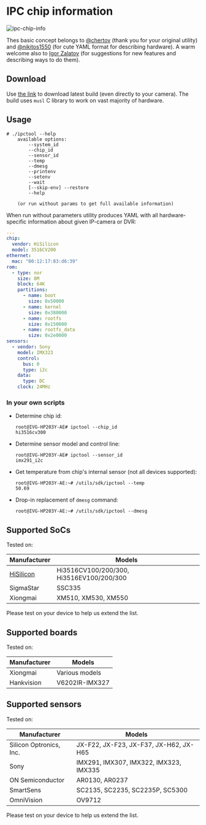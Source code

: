 # IPC chip information

![ipc-chip-info](https://github.com/OpenIPC/ipctool/workflows/ipc-chip-info/badge.svg)

Thes basic concept belongs to [@chertov](http://github.com/chertov) (thank you for
your original utility) and [@nikitos1550](https://github.com/nikitos1550/) (for
cute YAML format for describing hardware). A warm welcome also to [Igor
Zalatov](https://github.com/ZigFisher) (for suggestions for new features and
describing ways to do them).

## Download

Use [the
link](https://github.com/OpenIPC/ipctool/releases/download/latest/ipctool)
to download latest build (even directly to your camera). The build uses `musl`
C library to work on vast majority of hardware.

## Usage

```
# ./ipctool --help
    available options:
        --system_id
        --chip_id
        --sensor_id
        --temp
        --dmesg
        --printenv
        --setenv
        --wait
        [--skip-env] --restore
        --help

    (or run without params to get full available information)
```

When run without parameters utility produces YAML with all hardware-specific
information about given IP-camera or DVR:

```yaml
---
chip:
  vendor: HiSilicon
  model: 3516CV200
ethernet:
  mac: "00:12:17:83:d6:39"
rom:
  - type: nor
    size: 8M
    block: 64K
    partitions:
      - name: boot
        size: 0x50000
      - name: kernel
        size: 0x380000
      - name: rootfs
        size: 0x150000
      - name: rootfs_data
        size: 0x2e0000
sensors:
  - vendor: Sony
    model: IMX323
    control:
      bus: 0
      type: i2c
    data:
      type: DC
    clock: 24MHz
```

### In your own scripts

* Determine chip id:

    ```
    root@IVG-HP203Y-AE# ipctool --chip_id
    hi3516cv300
    ```

* Determine sensor model and control line:

    ```
    root@IVG-HP203Y-AE# ipctool --sensor_id
    imx291_i2c
    ```

* Get temperature from chip's internal sensor (not all devices supported):

    ```
    root@IVG-HP203Y-AE:~# /utils/sdk/ipctool --temp
    50.69
    ```

* Drop-in replacement of `dmesg` command:

    ```
    root@IVG-HP203Y-AE:~# /utils/sdk/ipctool --dmesg
    ```

## Supported SoCs

Tested on:

|Manufacturer|Models|
|---|---|
|[HiSilicon](https://github.com/openIPC/camerasrnd/#chip-families-information)|Hi3516CV100/200/300, Hi3516EV100/200/300|
|SigmaStar|SSC335|
|Xiongmai|XM510, XM530, XM550|

Please test on your device to help us extend the list.

## Supported boards

Tested on:

|Manufacturer|Models|
|---|---|
|Xiongmai| Various models |
|Hankvision | V6202IR-IMX327 |

## Supported sensors

Tested on:

|Manufacturer           |Models                                 |
|-----------------------|---------------------------------------|
|Silicon Optronics, Inc.|JX-F22, JX-F23, JX-F37, JX-H62, JX-H65 |
|Sony                   |IMX291, IMX307, IMX322, IMX323, IMX335 |
|ON Semiconductor       |AR0130, AR0237                         |
|SmartSens              |SC2135, SC2235, SC2235P, SC5300        |
|OmniVision             |OV9712                                 |

Please test on your device to help us extend the list.

